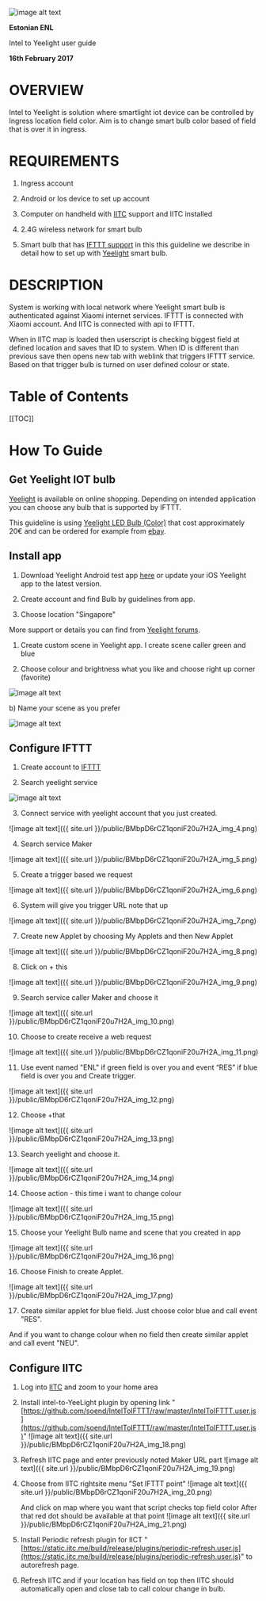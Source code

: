 ![image alt text](/public/BMbpD6rCZ1qoniF20u7H2A_img_0.png)

**Estonian ENL**

Intel to Yeelight user guide

**16****th**** February 2017**

# OVERVIEW

Intel to Yeelight is solution where smartlight iot device can be controlled by Ingress location field color. Aim is to change smart bulb color based of field that is over it in ingress.

# REQUIREMENTS

1. Ingress account

2. Android or Ios device to set up account

3. Computer on handheld with [IITC](http://iitc) support and IITC installed

4. 2.4G wireless network for smart bulb

5. Smart bulb that has [IFTTT support](https://ifttt.com/search/services) in this this guideline we describe in detail how to set up with [Yeelight](https://www.yeelight.com/) smart bulb.

# DESCRIPTION

System is working with local network where Yeelight smart bulb is authenticated against Xiaomi internet services. IFTTT is connected with Xiaomi account. And IITC is connected with api to IFTTT.

When in IITC map is loaded then userscript is checking biggest field at defined location and saves that ID to system. When ID is different than  previous save then opens new tab with weblink that triggers IFTTT service. Based on that trigger bulb is turned on user defined colour or state.

# Table of Contents

[[TOC]]

# How To Guide

## Get Yeelight IOT bulb

[Yeelight](https://www.yeelight.com/) is available on online shopping. Depending on intended application you can choose any bulb that is supported by IFTTT.

This guideline is using [Yeelight LED Bulb (Color)](https://www.yeelight.com/en_US/product/wifi-led-c) that cost approximately 20€ and can be ordered for example from [ebay](http://www.ebay.co.uk/itm/Xiaomi-Yeelight-220V-9W-E27-LED-Wireless-WIFI-Control-Smart-Color-Light-Bulb-/182268890449).

## Install app

1. Download Yeelight Android test app [here](http://42.96.138.58/app/android/standalone/yeelight.apk) or update your iOS Yeelight app to the latest version.

2. Create account and find Bulb by guidelines from app.

3. Choose location "Singapore"

More support or details you can find from [Yeelight forums](http://forum.yeelight.com/t/yeelight-ifttt-service-is-now-officially-published/225).

1. Create custom scene in Yeelight app. I create scene caller green and blue

1. Choose colour and brightness what you like and choose right up corner (favorite)

![image alt text](/public/BMbpD6rCZ1qoniF20u7H2A_img_1.png)

b) Name your scene as you prefer

![image alt text](/public/BMbpD6rCZ1qoniF20u7H2A_img_2.png)

## Configure IFTTT

1. Create account to [IFTTT](https://ifttt.com/)

2. Search yeelight service

![image alt text](/public/BMbpD6rCZ1qoniF20u7H2A_img_3.png)

3.  Connect service with yeelight account that you just created.

![image alt text]({{ site.url }}/public/BMbpD6rCZ1qoniF20u7H2A_img_4.png)

4. Search service Maker

![image alt text]({{ site.url }}/public/BMbpD6rCZ1qoniF20u7H2A_img_5.png)

5. Create a trigger based we request

![image alt text]({{ site.url }}/public/BMbpD6rCZ1qoniF20u7H2A_img_6.png)

6. System will give you trigger URL note that up

![image alt text]({{ site.url }}/public/BMbpD6rCZ1qoniF20u7H2A_img_7.png)

7. Create new Applet by choosing My Applets and then New Applet

![image alt text]({{ site.url }}/public/BMbpD6rCZ1qoniF20u7H2A_img_8.png)

8. Click on + this

![image alt text]({{ site.url }}/public/BMbpD6rCZ1qoniF20u7H2A_img_9.png)

9. Search service caller Maker and choose it

![image alt text]({{ site.url }}/public/BMbpD6rCZ1qoniF20u7H2A_img_10.png)

10. Choose to create receive a web request

![image alt text]({{ site.url }}/public/BMbpD6rCZ1qoniF20u7H2A_img_11.png)

11. Use event named "ENL" if green field is over you and event “RES” if blue field is over you and Create trigger.

![image alt text]({{ site.url }}/public/BMbpD6rCZ1qoniF20u7H2A_img_12.png)

12. Choose +that

![image alt text]({{ site.url }}/public/BMbpD6rCZ1qoniF20u7H2A_img_13.png)

13. Search yeelight and choose it.

![image alt text]({{ site.url }}/public/BMbpD6rCZ1qoniF20u7H2A_img_14.png)

14. Choose action - this time i want to change colour

![image alt text]({{ site.url }}/public/BMbpD6rCZ1qoniF20u7H2A_img_15.png)

15. Choose your Yeelight Bulb name and scene that you created in app

![image alt text]({{ site.url }}/public/BMbpD6rCZ1qoniF20u7H2A_img_16.png)

16. Choose Finish to create Applet.

![image alt text]({{ site.url }}/public/BMbpD6rCZ1qoniF20u7H2A_img_17.png)

17. Create similar applet for blue field. Just choose color blue and call event "RES".

And if you want to change colour when no field then create similar applet and call event "NEU".

## Configure IITC

1. Log into [IITC](https://www.ingress.com/intel) and zoom to your home area

2. Install intel-to-YeeLight plugin by opening link "[https://github.com/soend/IntelToIFTTT/raw/master/IntelToIFTTT.user.js](https://github.com/soend/IntelToIFTTT/raw/master/IntelToIFTTT.user.js)" 
![image alt text]({{ site.url }}/public/BMbpD6rCZ1qoniF20u7H2A_img_18.png)

3. Refresh IITC page and enter previously noted Maker URL part
![image alt text]({{ site.url }}/public/BMbpD6rCZ1qoniF20u7H2A_img_19.png)

4. Choose from IITC rightsite menu "Set IFTTT point"
![image alt text]({{ site.url }}/public/BMbpD6rCZ1qoniF20u7H2A_img_20.png)

	And click on map where you want that script checks top field color
	After that red dot should be available at that point
	![image alt text]({{ site.url }}/public/BMbpD6rCZ1qoniF20u7H2A_img_21.png)

5. Install Periodic refresh plugin for IICT "[https://static.iitc.me/build/release/plugins/periodic-refresh.user.js](https://static.iitc.me/build/release/plugins/periodic-refresh.user.js)" to autorefresh page.

6. Refresh IITC and if your location has field on top then IITC should automatically open and close tab to call colour change in bulb.

